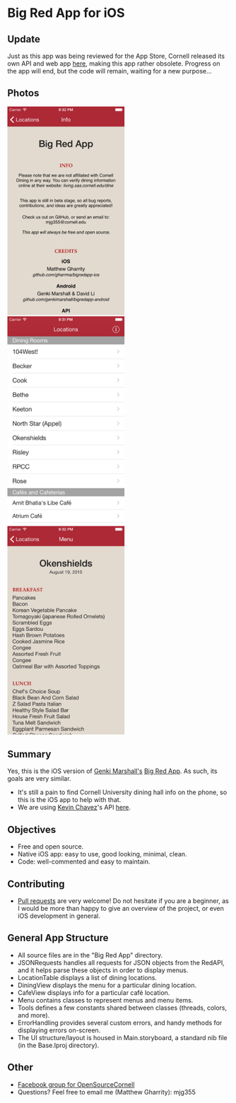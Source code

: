 # Big Red App for iOS

## Update
Just as this app was being reviewed for the App Store, Cornell released its own API and web app [here](https://now.dining.cornell.edu/eateries), making this app rather obsolete. Progress on the app will end, but the code will remain, waiting for a new purpose...

## Photos
<img src="images/credits.jpg" alt="Credits" width="265">
<img src="images/locations.jpg" alt="Dining Locations" width="265">
<img src="images/menu.jpg" alt="Menu" width="265">

## Summary
Yes, this is the iOS version of [Genki Marshall's](https://github.com/genkimarshall) [Big Red App](https://github.com/genkimarshall/bigredapp-android). As such, its goals are very similar.
* It's still a pain to find Cornell University dining hall info on the phone, so this is the iOS app to help with that.
* We are using [Kevin Chavez](https://github.com/mrkev)'s API [here](http://redapi-tious.rhcloud.com/).

## Objectives
* Free and open source.
* Native iOS app: easy to use, good looking, minimal, clean.
* Code: well-commented and easy to maintain.

## Contributing
* [Pull requests](http://git-scm.com/book/en/v2/GitHub-Contributing-to-a-Project) are very welcome! Do not hesitate if you are a beginner, as I would be more than happy to give an overview of the project, or even iOS development in general.

## General App Structure
* All source files are in the "Big Red App" directory.
* JSONRequests handles all requests for JSON objects from the RedAPI, and it helps parse these objects in order to display menus.
* LocationTable displays a list of dining locations.
* DiningView displays the menu for a particular dining location.
* CafeView displays info for a particular café location.
* Menu contains classes to represent menus and menu items.
* Tools defines a few constants shared between classes (threads, colors, and more).
* ErrorHandling provides several custom errors, and handy methods for displaying errors on-screen.
* The UI structure/layout is housed in Main.storyboard, a standard nib file (in the Base.lproj directory).

## Other
* [Facebook group for OpenSourceCornell](https://www.facebook.com/groups/opensourcecornell)
* Questions? Feel free to email me (Matthew Gharrity): mjg355
